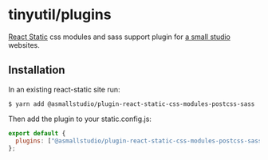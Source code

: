 # tinyutil/plugins

[React Static](https://react-static.js.org/) css modules and sass support plugin for [a small studio](https://asmallstudio.co) websites.

## Installation

In an existing react-static site run:

```shell
$ yarn add @asmallstudio/plugin-react-static-css-modules-postcss-sass
```

Then add the plugin to your static.config.js:

```javascript
export default {
  plugins: ["@asmallstudio/plugin-react-static-css-modules-postcss-sass"]
};
```

